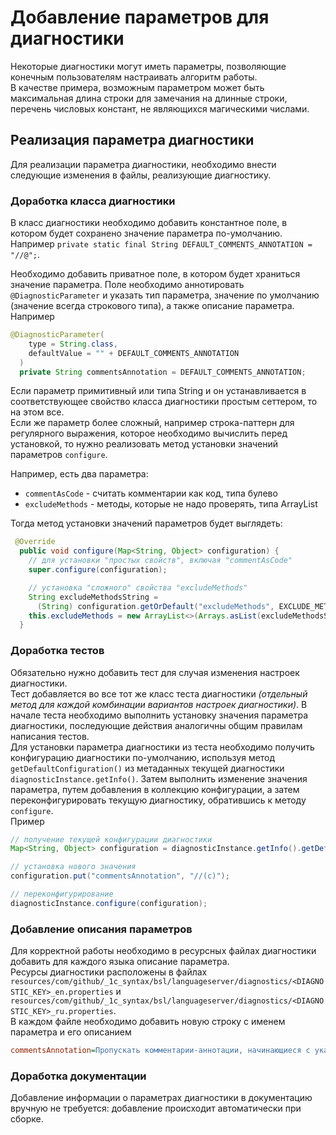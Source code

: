 # Добавление параметров для диагностики

Некоторые диагностики могут иметь параметры, позволяющие конечным пользователям настраивать алгоритм работы.  
В качестве примера, возможным параметром может быть максимальная длина строки для замечания на длинные строки, перечень числовых констант, не являющихся магическими числами.

## Реализация параметра диагностики

Для реализации параметра диагностики, необходимо внести следующие изменения в файлы, реализующие диагностику.

### Доработка класса диагностики

В класс диагностики необходимо добавить константное поле, в котором будет сохранено значение параметра по-умолчанию.
Например `private static final String DEFAULT_COMMENTS_ANNOTATION = "//@";`.

Необходимо добавить приватное поле, в котором будет храниться значение параметра. Поле необходимо аннотировать `@DiagnosticParameter` и указать тип параметра, значение по умолчанию (значение всегда строкового типа), а также описание параметра.  
Например

```java
@DiagnosticParameter(
    type = String.class,
    defaultValue = "" + DEFAULT_COMMENTS_ANNOTATION
  )
  private String commentsAnnotation = DEFAULT_COMMENTS_ANNOTATION;

```

Если параметр примитивный или типа String и он устанавливается в соответствующее свойство класса диагностики простым сеттером, то на этом все.  
Если же параметр более сложный, например строка-паттерн для регулярного выражения, которое необходимо вычислить перед установкой, то нужно реализовать метод установки значений параметров `configure`.  

Например, есть два параметра:

- `commentAsCode` - считать комментарии как код, типа булево
- `excludeMethods` - методы, которые не надо проверять, типа ArrayList

Тогда метод установки значений параметров будет выглядеть:

```java
 @Override
  public void configure(Map<String, Object> configuration) {
    // для установки "простых свойств", включая "commentAsCode"
    super.configure(configuration);

    // установка "сложного" свойства "excludeMethods"
    String excludeMethodsString =
      (String) configuration.getOrDefault("excludeMethods", EXCLUDE_METHODS_DEFAULT);
    this.excludeMethods = new ArrayList<>(Arrays.asList(excludeMethodsString.split(",")));
  }

```

### Доработка тестов

Обязательно нужно добавить тест для случая изменения настроек диагностики.  
Тест добавляется во все тот же класс теста диагностики _(отдельный метод для каждой комбинации вариантов настроек диагностики)_. В начале теста необходимо выполнить установку значения параметра диагностики, последующие действия аналогичны общим правилам написания тестов.  
Для установки параметра диагностики из теста необходимо получить конфигурацию диагностики по-умолчанию, используя метод `getDefaultConfiguration()` из метаданных текущей диагностики `diagnosticInstance.getInfo()`. Затем выполнить изменение значения параметра, путем добавления в коллекцию конфигурации, а затем переконфигурировать текущую диагностику, обратившись к методу `configure`.  
Пример

```java
// получение текущей конфигурации диагностики
Map<String, Object> configuration = diagnosticInstance.getInfo().getDefaultConfiguration();

// установка нового значения
configuration.put("commentsAnnotation", "//(с)");

// переконфигурирование
diagnosticInstance.configure(configuration);

```

### Добавление описания параметров

Для корректной работы необходимо в ресурсных файлах диагностики добавить для каждого языка описание параметра.  
Ресурсы диагностики расположены в файлах `resources/com/github/_1c_syntax/bsl/languageserver/diagnostics/<DIAGNOSTIC_KEY>_en.properties` и `resources/com/github/_1c_syntax/bsl/languageserver/diagnostics/<DIAGNOSTIC_KEY>_ru.properties`.  
В каждом файле необходимо добавить новую строку с именем параметра и его описанием

```ini
commentsAnnotation=Пропускать комментарии-аннотации, начинающиеся с указанных подстрок. Список через запятую. Например: //@,//(c)
```                   

### Доработка документации

Добавление информации о параметрах диагностики в документацию вручную не требуется: добавление происходит автоматически при сборке.
